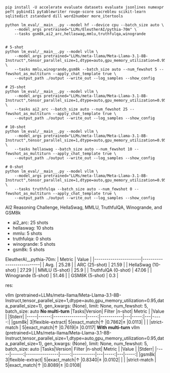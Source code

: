 

```shell
pip install -U accelerate evaluate datasets evaluate jsonlines numexpr peft pybind11 pytablewriter rouge-score sacrebleu scikit-learn sqlitedict zstandard dill word2number more_itertools 

python lm_eval/__main__.py --model hf --device cpu --batch_size auto \
    --model_args pretrained="LLMs/EleutherAI/pythia-70m" \
    --tasks gsm8k,ai2_arc,hellaswag,mmlu,truthfulqa,winogrande 


# 5-shot
python lm_eval/__main__.py --model vllm \
    --model_args pretrained="LLMs/meta-llama/Meta-Llama-3.1-8B-Instruct",tensor_parallel_size=1,dtype=auto,gpu_memory_utilization=0.95,data_parallel_size=1 \
    --tasks mmlu,winogrande,gsm8k --batch_size auto --num_fewshot 5 --fewshot_as_multiturn --apply_chat_template true \
    --output_path ./output --write_out --log_samples --show_config

# 25-shot
python lm_eval/__main__.py --model vllm \
    --model_args pretrained="LLMs/meta-llama/Meta-Llama-3.1-8B-Instruct",tensor_parallel_size=1,dtype=auto,gpu_memory_utilization=0.95,data_parallel_size=1 \
    --tasks ai2_arc --batch_size auto --num_fewshot 25 --fewshot_as_multiturn --apply_chat_template true \
    --output_path ./output --write_out --log_samples --show_config

# 10-shot
python lm_eval/__main__.py --model vllm \
    --model_args pretrained="LLMs/meta-llama/Meta-Llama-3.1-8B-Instruct",tensor_parallel_size=1,dtype=auto,gpu_memory_utilization=0.95,data_parallel_size=1 \
    --tasks hellaswag --batch_size auto --num_fewshot 10 --fewshot_as_multiturn --apply_chat_template true \
    --output_path ./output --write_out --log_samples --show_config

# 0-shot
python lm_eval/__main__.py --model vllm \
    --model_args pretrained="LLMs/meta-llama/Meta-Llama-3.1-8B-Instruct",tensor_parallel_size=1,dtype=auto,gpu_memory_utilization=0.95,data_parallel_size=1 \
    --tasks truthfulqa --batch_size auto --num_fewshot 0 --fewshot_as_multiturn --apply_chat_template true \
    --output_path ./output --write_out --log_samples --show_config
```

AI2 Reasoning Challenge, HellaSwag, MMLU, TruthfulQA, Winogrande, and GSM8k

- ai2_arc: 25 shots
- hellaswag: 10 shots
- mmlu: 5 shots
- truthfulqa: 0 shots
- winogrande: 5 shots
- gsm8k: 5 shots


EleutherAI__pythia-70m:
| Metric                | Value                     |
|-----------------------|---------------------------|
| Avg.                  | 25.28   |
| ARC (25-shot)         | 21.59          |
| HellaSwag (10-shot)   | 27.29    |
| MMLU (5-shot)         | 25.9         |
| TruthfulQA (0-shot)   | 47.06   |
| Winogrande (5-shot)   | 51.46   |
| GSM8K (5-shot)        | 0.3        |

res:

vllm (pretrained=LLMs/meta-llama/Meta-Llama-3.1-8B-Instruct,tensor_parallel_size=1,dtype=auto,gpu_memory_utilization=0.95,data_parallel_size=1), gen_kwargs: (None), limit: None, num_fewshot: 5, batch_size: auto
**No multi-turn**
|Tasks|Version|     Filter     |n-shot|  Metric   |   |Value |   |Stderr|
|-----|------:|----------------|-----:|-----------|---|-----:|---|-----:|
|gsm8k|      3|flexible-extract|     5|exact_match|↑  |0.7862|±  |0.0113|
|     |       |strict-match    |     5|exact_match|↑  |0.7619|±  |0.0117|
**With multi-turn**
vllm (pretrained=LLMs/meta-llama/Meta-Llama-3.1-8B-Instruct,tensor_parallel_size=1,dtype=auto,gpu_memory_utilization=0.95,data_parallel_size=1), gen_kwargs: (None), limit: None, num_fewshot: 5, batch_size: auto
|Tasks|Version|     Filter     |n-shot|  Metric   |   |Value |   |Stderr|
|-----|------:|----------------|-----:|-----------|---|-----:|---|-----:|
|gsm8k|      3|flexible-extract|     5|exact_match|↑  |0.8340|±  |0.0102|
|     |       |strict-match    |     5|exact_match|↑  |0.8089|±  |0.0108|








